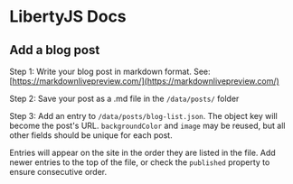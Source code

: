 # LibertyJS Docs

## Add a blog post
Step 1: Write your blog post in markdown format.
See: [https://markdownlivepreview.com/](https://markdownlivepreview.com/)

Step 2: Save your post as a .md file in the `/data/posts/` folder

Step 3: Add an entry to `/data/posts/blog-list.json`.
The object key will become the post's URL. `backgroundColor` and `image` may be reused, but all other fields should be unique for each post.

Entries will appear on the site in the order they are listed in the file. Add newer entries to the top of the file, or check the `published` property to ensure consecutive order.